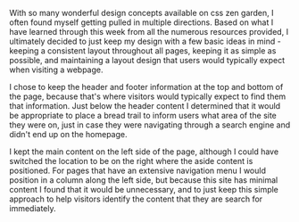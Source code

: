 With so many wonderful design concepts available on css zen garden, I often
found myself getting pulled in multiple directions. Based on what I have learned
through this week from all the numerous resources provided, I ultimately decided
to just keep my design with a few basic ideas in mind - keeping a consistent layout throughout all pages, keeping it as simple as possible, and maintaining
a layout design that users would typically expect when visiting a webpage.

I chose to keep the header and footer information at the top and bottom of the page, because that's where visitors would typically expect to find them that information. Just below the header content I determined that it would be appropriate to place a bread trail to inform users what area of the site they were on, just in case they were navigating through a search engine and didn't end up on the homepage.

I kept the main content on the left side of the page, although I could have switched the location to be on the right where the aside content is positioned. For pages that have an extensive navigation menu I would position in a column along the left side, but because this site has minimal content I found that it would be unnecessary, and to just keep this simple approach to help visitors identify the content that they are search for immediately.
